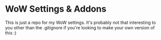 # WoW Settings & Addons

This is just a repo for my WoW settings. It's probably not that interesting to you other than the .gitignore if you're looking to make your own version of this :)
